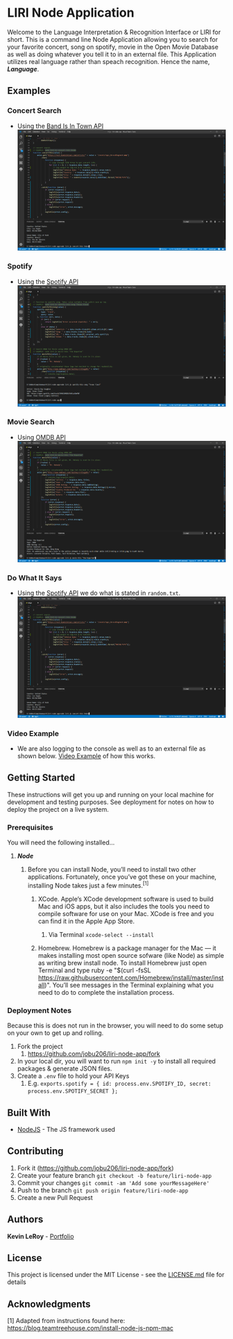 # LIRI Node Application

Welcome to the Language Interpretation & Recognition Interface or LIRI for short. This is a command line Node Application allowing you to search for your favorite concert, song on spotify, movie in the Open Movie Database as well as doing whatever you tell it to in an external file. This Application utilizes real language rather than speach recognition. Hence the name, _**Language**_.

## Examples
### Concert Search
- Using the [Band Is In Town API](https://app.swaggerhub.com/apis-docs/Bandsintown/PublicAPI/3.0.0)
![Screenshot](assets/images/concertThis.PNG)

### Spotify
- Using the [Spotify API](https://developer.spotify.com/web-api/)
![Screenshot](assets/images/spotifyThisSong.PNG)

### Movie Search
- Using [OMDB API](https://omdbapi.com)
![Screenshot](assets/images/movieThis.PNG)

### Do What It Says
- Using the [Spotify API](https://developer.spotify.com/web-api/) we do what is stated in ```random.txt```.
![Screenshot](assets/images/concertThis.PNG)

### Video Example
- We are also logging to the console as well as to an external file as shown below.
[Video Example](https://drive.google.com/file/d/1bKHRPvV-t3534G0PAqvLVRhkzPGERxx5/view) of how this works.

## Getting Started

These instructions will get you up and running on your local machine for development and testing purposes. See deployment for notes on how to deploy the project on a live system.

### Prerequisites
You will need the following installed...

1. ***Node***
    1. Before you can install Node, you’ll need to install two other applications. Fortunately, once you’ve got these on your machine, installing Node takes just a few minutes.<sup>[1]</sup>

        1. XCode. Apple’s XCode development software is used to build Mac and iOS apps, but it also includes the tools you need to compile software for use on your Mac. XCode is free and you can find it in the Apple App Store.
            1. Via Terminal `xcode-select --install`

        1. Homebrew. Homebrew is a package manager for the Mac — it makes installing most open source sofware (like Node) as simple as writing brew install node. To install Homebrew just open Terminal and type ruby -e "$(curl -fsSL https://raw.githubusercontent.com/Homebrew/install/master/install)". You’ll see messages in the Terminal explaining what you need to do to complete the installation process.

### Deployment Notes
Because this is does not run in the browser, you will need to do some setup on your own to get up and rolling.

1. Fork the project
    1. https://github.com/jobu206/liri-node-app/fork
1. In your local dir, you will want to run `npm init -y` to install all required packages & generate JSON files.
1. Create a `.env` file to hold your API Keys
    1. E.g. `exports.spotify = {
  id: process.env.SPOTIFY_ID,
  secret: process.env.SPOTIFY_SECRET
};`

## Built With

* [NodeJS](https://nodejs.org/en/) - The JS framework used

## Contributing

1. Fork it (https://github.com/jobu206/liri-node-app/fork)
1. Create your feature branch `git checkout -b feature/liri-node-app`
1. Commit your changes `git commit -am 'Add some yourMessageHere'`
1. Push to the branch `git push origin feature/liri-node-app`
1. Create a new Pull Request

## Authors

**Kevin LeRoy** - [Portfolio](https://jobu206.github.io/Official-Portfolio)

## License

This project is licensed under the MIT License - see the [LICENSE.md](LICENSE.md) file for details

## Acknowledgments

[1] Adapted from instructions found here: https://blog.teamtreehouse.com/install-node-js-npm-mac
